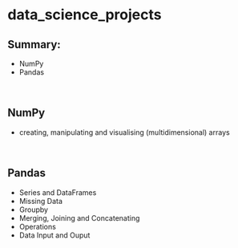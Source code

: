 # data_science_projects

## Summary:

  - NumPy 
  - Pandas
<br> 

## NumPy
  - creating, manipulating and visualising (multidimensional) arrays
<br> 

## Pandas
  - Series and DataFrames
  - Missing Data
  - Groupby
  - Merging, Joining and Concatenating
  - Operations
  - Data Input and Ouput
